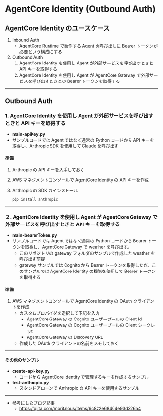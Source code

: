 # AgentCore Identity (Outbound Auth)

## AgentCore Identity のユースケース

1. Inbound Auth
    - AgentCore Runtime で動作する Agent の呼び出しに Bearer トークンが必要という構成にする
2. Outbound Auth
    1. AgentCore Identity を使用し Agent が外部サービスを呼び出すときと API キーを取得する
    2. AgentCore Identity を使用し Agent が AgentCore Gateway で外部サービスを呼び出すときとの Bearer トークンを取得する

---
## Outbound Auth


### 1. AgentCore Identity を使用し Agent が外部サービスを呼び出すときと API キーを取得する

* **main-apiKey.py**
* サンプルコードでは Agent ではなく通常の Python コードから API キーを取得し、Anthropic SDK を使用して Claude を呼び出す

#### 準備

1. Anthropic の API キーを入手しておく

1. AWS マネジメントコンソールで AgentCore Identity の API キーを作成

1. Anthropic の SDK のインストール

    ```
    pip install anthropic
    ```
---

### ２. AgentCore Identity を使用し Agent が AgentCore Gateway で外部サービスを呼び出すときと API キーを取得する

* **main-bearerToken.py**
* サンプルコードでは Agent ではなく通常の Python コードから Bearer トークンを取得し、AgentCore Gateway で weather を呼び出す。
    - このリポジトリの gateway フォルダのサンプルで作成した weather を呼び出す前提
    - gateway サンプルでは Cognito から Bearer トークンを取得したが、このサンプルでは AgentCore Identity の機能を使用して Bearer トークン を取得する

#### 準備

1. AWS マネジメントコンソールで AgentCore Identity の OAuth クライアントを作成
    - カスタムプロバイダを選択して下記を入力 
        - AgentCore Gateway の Cognito ユーザープールの Client Id
        - AgentCore Gateway の Cognito ユーザープールの Client シークレッt 
        - AgentCore Gateway の Discovery URL
    - 作成した OAuth クライアントの名前をメモしておく

---

#### その他のサンプル

* **create-api-key.py**
    - コードから AgentCore Identity で管理するキーを作成するサンプル
* **test-anthropic.py**
    - スタンドアローンで Anthropic の API キーを使用するサンプル
---
* 参考にしたブログ記事
  - https://qiita.com/moritalous/items/6c822e68404e93d326a4


